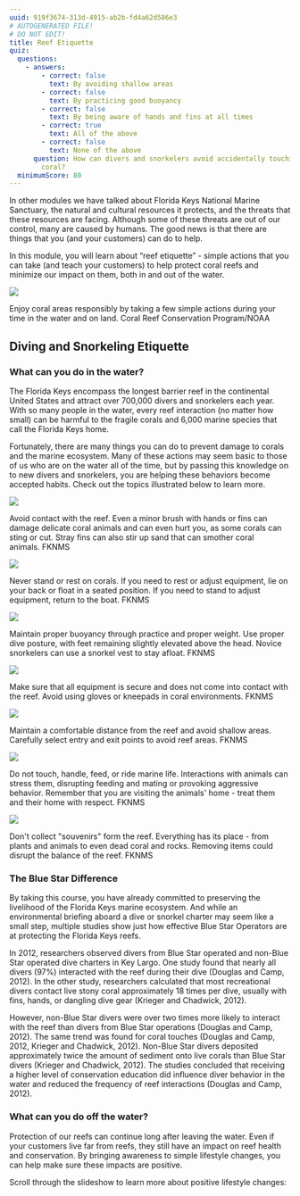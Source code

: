 ```yaml
---
uuid: 919f3674-313d-4915-ab2b-fd4a62d586e3
# AUTOGENERATED FILE!
# DO NOT EDIT!
title: Reef Etiquette
quiz:
  questions:
    - answers:
        - correct: false
          text: By avoiding shallow areas
        - correct: false
          text: By practicing good buoyancy
        - correct: false
          text: By being aware of hands and fins at all times
        - correct: true
          text: All of the above
        - correct: false
          text: None of the above
      question: How can divers and snorkelers avoid accidentally touching or injuring
        coral?
  minimumScore: 80
---
```

In other modules we have talked about Florida Keys National Marine Sanctuary, the natural and cultural resources it protects, and the threats that these resources are facing. Although some of these threats are out of our control, many are caused by humans. The good news is that there are things that you (and your customers) can do to help.

In this module, you will learn about “reef etiquette” - simple actions that you can take (and teach your customers) to help protect coral reefs and minimize our impact on them, both in and out of the water.

<div class="image-caption my-8 rounded-md"><div class="rounded-md overflow-hidden"><img src="https://coralreef.noaa.gov/aboutcrcp/news/featuredstories/feb15/resources/permitreef.jpg" /></div><p class="text-sm text-center">Enjoy coral areas responsibly by taking a few simple actions during your time in the water and on land.&nbsp;<span class="font-semibold">Coral Reef Conservation Program/NOAA</span></p></div>

## Diving and Snorkeling Etiquette

### What can you do in the water?

The Florida Keys encompass the longest barrier reef in the continental United States and attract over 700,000 divers and snorkelers each year. With so many people in the water, every reef interaction (no matter how small) can be harmful to the fragile corals and 6,000 marine species that call the Florida Keys home.

Fortunately, there are many things you can do to prevent damage to corals and the marine ecosystem. Many of these actions may seem basic to those of us who are on the water all of the time, but by passing this knowledge on to new divers and snorkelers, you are helping these behaviors become accepted habits. Check out the topics illustrated below to learn more.

<div class="image-caption my-8 rounded-md"><div class="rounded-md overflow-hidden"><img src="https://nmsfloridakeys.blob.core.windows.net/floridakeys-prod/media/archive/onthewater/1_look.jpg" /></div><p class="text-sm text-center">Avoid contact with the reef. Even a minor brush with hands or fins can damage delicate coral animals and can even hurt you, as some corals can sting or cut. Stray fins can also stir up sand that can smother coral animals.&nbsp;<span class="font-semibold">FKNMS</span></p></div>

<div class="image-caption my-8 rounded-md"><div class="rounded-md overflow-hidden"><img src="https://nmsfloridakeys.blob.core.windows.net/floridakeys-prod/media/archive/onthewater/2_rest.jpg" /></div><p class="text-sm text-center">Never stand or rest on corals. If you need to rest or adjust equipment, lie on your back or float in a seated position. If you need to stand to adjust equipment, return to the boat.&nbsp;<span class="font-semibold">FKNMS</span></p></div>

<div class="image-caption my-8 rounded-md"><div class="rounded-md overflow-hidden"><img src="https://nmsfloridakeys.blob.core.windows.net/floridakeys-prod/media/archive/onthewater/3_buoyancy.jpg" /></div><p class="text-sm text-center">Maintain proper buoyancy through practice and proper weight. Use proper dive posture, with feet remaining slightly elevated above the head. Novice snorkelers can use a snorkel vest to stay afloat.&nbsp;<span class="font-semibold">FKNMS</span></p></div>

<div class="image-caption my-8 rounded-md"><div class="rounded-md overflow-hidden"><img src="https://nmsfloridakeys.blob.core.windows.net/floridakeys-prod/media/archive/onthewater/4_equipment.jpg" /></div><p class="text-sm text-center">Make sure that all equipment is secure and does not come into contact with the reef. Avoid using gloves or kneepads in coral environments.&nbsp;<span class="font-semibold">FKNMS</span></p></div>

<div class="image-caption my-8 rounded-md"><div class="rounded-md overflow-hidden"><img src="https://nmsfloridakeys.blob.core.windows.net/floridakeys-prod/media/archive/onthewater/5_distance.jpg" /></div><p class="text-sm text-center">Maintain a comfortable distance from the reef and avoid shallow areas. Carefully select entry and exit points to avoid reef areas.&nbsp;<span class="font-semibold">FKNMS</span></p></div>

<div class="image-caption my-8 rounded-md"><div class="rounded-md overflow-hidden"><img src="https://nmsfloridakeys.blob.core.windows.net/floridakeys-prod/media/archive/onthewater/6_marinelife.jpg" /></div><p class="text-sm text-center">Do not touch, handle, feed, or ride marine life. Interactions with animals can stress them, disrupting feeding and mating or provoking aggressive behavior. Remember that you are visiting the animals' home - treat them and their home with respect.&nbsp;<span class="font-semibold">FKNMS</span></p></div>

<div class="image-caption my-8 rounded-md"><div class="rounded-md overflow-hidden"><img src="https://nmsfloridakeys.blob.core.windows.net/floridakeys-prod/media/archive/onthewater/7_souvenirs.jpg" /></div><p class="text-sm text-center">Don't collect "souvenirs" form the reef. Everything has its place - from plants and animals to even dead coral and rocks. Removing items could disrupt the balance of the reef.&nbsp;<span class="font-semibold">FKNMS</span></p></div>

### The Blue Star Difference

By taking this course, you have already committed to preserving the livelihood of the Florida Keys marine ecosystem. And while an environmental briefing aboard a dive or snorkel charter may seem like a small step, multiple studies show just how effective Blue Star Operators are at protecting the Florida Keys reefs.

In 2012, researchers observed divers from Blue Star operated and non-Blue Star operated dive charters in Key Largo. One study found that nearly all divers (97%) interacted with the reef during their dive (Douglas and Camp, 2012). In the other study, researchers calculated that most recreational divers contact live stony coral approximately 18 times per dive, usually with fins, hands, or dangling dive gear (Krieger and Chadwick, 2012). 

However, non-Blue Star divers were over two times more likely to interact with the reef than divers from Blue Star operations (Douglas and Camp, 2012). The same trend was found for coral touches (Douglas and Camp, 2012, Krieger and Chadwick, 2012). Non-Blue Star divers deposited approximately twice the amount of sediment onto live corals than Blue Star divers (Krieger and Chadwick, 2012). The studies concluded that receiving a higher level of conservation education did influence diver behavior in the water and reduced the frequency of reef interactions (Douglas and Camp, 2012).

### What can you do off the water?

Protection of our reefs can continue long after leaving the water. Even if your customers live far from reefs, they still have an impact on reef health and conservation. By bringing awareness to simple lifestyle changes, you can help make sure these impacts are positive.

Scroll through the slideshow to learn more about positive lifestyle changes: